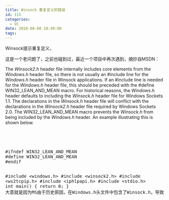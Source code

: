 ```yaml
---
title: Winsock 重复定义的错误
id: 115
categories:
  - VC
date: 2010-08-08 18:49:00
tags:
---
```


    

Winsock提示重复定义，

这是一个老问题了，之前也碰到过，最近一个项目中再次遇到，摘抄自MSDN：

The _Winsock2.h_ header file internally includes core elements from the _Windows.h_ header file, so there is not usually an #include line for the _Windows.h_ header file in Winsock applications. If an #include line is needed for the _Windows.h_ header file, this should be preceded with the #define WIN32_LEAN_AND_MEAN macro. For historical reasons, the _Windows.h_ header defaults to including the _Winsock.h_ header file for Windows Sockets 1.1\. The declarations in the _Winsock.h_ header file will conflict with the declarations in the _Winsock2.h_ header file required by Windows Sockets 2.0\. The WIN32_LEAN_AND_MEAN macro prevents the _Winsock.h_ from being included by the _Windows.h_ header. An example illustrating this is shown below. 

&nbsp;

&nbsp;

<div class="codeSnippet">
<pre>#ifndef WIN32_LEAN_AND_MEAN
#define WIN32_LEAN_AND_MEAN
#endif

#include &lt;windows.h&gt;
#include &lt;winsock2.h&gt;
#include &lt;ws2tcpip.h&gt;
#include &lt;iphlpapi.h&gt;
#include &lt;stdio.h&gt;
int main() {
  return 0;
}
大意就是因为MS由于历史原因，在Windows.h头文件中包含了Winsock.h，导致与Winsock2.h冲突，所以提示重复定义。</pre>
</div>
</div>